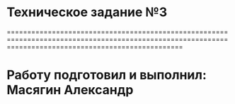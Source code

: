 # Техническое задание №3
=======================================================================================================================================================
# Работу подготовил и выполнил: Масягин Александр
